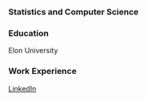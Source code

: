 
### Statistics and Computer Science

### Education
Elon University


### Work Experience

[LinkedIn](www.linkedin.com/in/anna-rakes-a6780129a)


